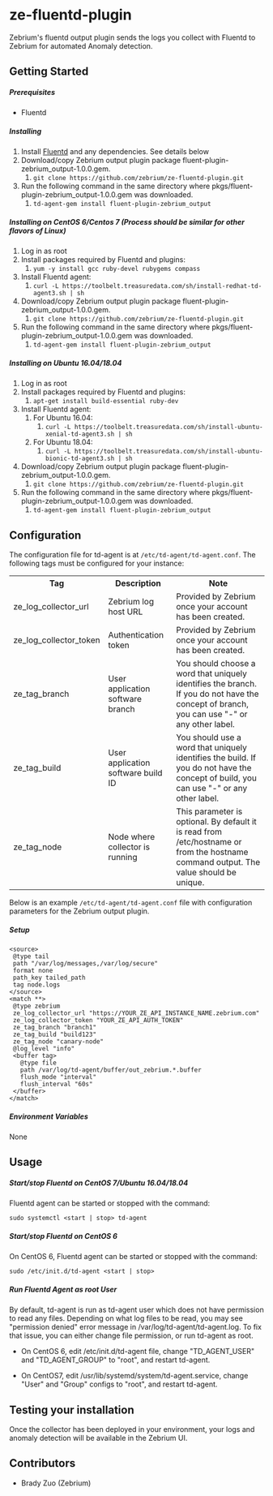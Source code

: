 # ze-fluentd-plugin
Zebrium's fluentd output plugin sends the logs you collect with Fluentd to Zebrium for automated Anomaly detection.
<!--
## Features
-->
## Getting Started
##### Prerequisites
* Fluentd
##### Installing
1. Install [Fluentd](https://www.fluentd.org/download) and any dependencies. See details below
2. Download/copy Zebrium output plugin package fluent-plugin-zebrium_output-1.0.0.gem.
   1. `git clone https://github.com/zebrium/ze-fluentd-plugin.git`
3. Run the following command in the same directory where pkgs/fluent-plugin-zebrium_output-1.0.0.gem was downloaded.
   1. `td-agent-gem install fluent-plugin-zebrium_output`

##### Installing on CentOS 6/Centos 7 (Process should be similar for other flavors of Linux)
1. Log in as root
2. Install packages required by Fluentd and plugins:
   1. `yum -y install gcc ruby-devel rubygems compass`
3. Install Fluentd agent:
   1. `curl -L https://toolbelt.treasuredata.com/sh/install-redhat-td-agent3.sh | sh`
4. Download/copy Zebrium output plugin package fluent-plugin-zebrium_output-1.0.0.gem.
   1. `git clone https://github.com/zebrium/ze-fluentd-plugin.git`
5. Run the following command in the same directory where pkgs/fluent-plugin-zebrium_output-1.0.0.gem was downloaded.
   1. `td-agent-gem install fluent-plugin-zebrium_output`

##### Installing on Ubuntu 16.04/18.04
1. Log in as root
2. Install packages required by Fluentd and plugins:
   1. `apt-get install build-essential ruby-dev`
3. Install Fluentd agent:
   1. For Ubuntu 16.04:
      1. `curl -L https://toolbelt.treasuredata.com/sh/install-ubuntu-xenial-td-agent3.sh | sh`
   2. For Ubuntu 18.04:
      1. `curl -L https://toolbelt.treasuredata.com/sh/install-ubuntu-bionic-td-agent3.sh | sh`
4. Download/copy Zebrium output plugin package fluent-plugin-zebrium_output-1.0.0.gem.
   1. `git clone https://github.com/zebrium/ze-fluentd-plugin.git`
5. Run the following command in the same directory where pkgs/fluent-plugin-zebrium_output-1.0.0.gem was downloaded.
   1. `td-agent-gem install fluent-plugin-zebrium_output`

## Configuration
The configuration file for td-agent is at `/etc/td-agent/td-agent.conf`.
The following tags must be configured for your instance:
<table>
  <tr>
    <th>Tag</th>
    <th>Description</th>
    <th>Note</th>
  </tr>
  <tr>
    <td>ze_log_collector_url</td>
    <td>Zebrium log host URL</td>
    <td>Provided by Zebrium once your account has been created.</td>
  </tr>
  <tr>
    <td>ze_log_collector_token</td>
    <td>Authentication token</td>
    <td>Provided by Zebrium once your account has been created.</td>
  </tr>
  <tr>
    <td>ze_tag_branch</td>
    <td>User application software branch</td>
    <td>You should choose a word that uniquely identifies the branch. If you do not have the concept of branch, you can use &quot;-&quot; or any other label.</td>
  </tr>
  <tr>
    <td>ze_tag_build</td>
    <td>User application software build ID</td>
    <td>You should use a word that uniquely identifies the build. If you do not have the concept of build, you can use &quot;-&quot; or any other label.</td>
  </tr>
  <tr>
    <td>ze_tag_node</td>
    <td>Node where collector is running</td>
    <td>This parameter is optional. By default it is read from /etc/hostname or from the hostname command output. The value should be unique.</td>
  </tr>
</table>

Below is an example `/etc/td-agent/td-agent.conf` file with configuration parameters for the Zebrium output plugin. 
##### Setup
```
<source>
 @type tail
 path "/var/log/messages,/var/log/secure"
 format none
 path_key tailed_path
 tag node.logs
</source>
<match **>
 @type zebrium
 ze_log_collector_url "https://YOUR_ZE_API_INSTANCE_NAME.zebrium.com"
 ze_log_collector_token "YOUR_ZE_API_AUTH_TOKEN"
 ze_tag_branch "branch1"
 ze_tag_build "build123"
 ze_tag_node "canary-node"
 @log_level "info"
 <buffer tag>
   @type file
   path /var/log/td-agent/buffer/out_zebrium.*.buffer
   flush_mode "interval"
   flush_interval "60s"
 </buffer>
</match>
```
##### Environment Variables
None
## Usage
##### Start/stop Fluentd on CentOS 7/Ubuntu 16.04/18.04
Fluentd agent can be started or stopped with the command:
```
sudo systemctl <start | stop> td-agent
```
##### Start/stop Fluentd on CentOS 6
On CentOS 6, Fluentd agent can be started or stopped with the command:
```
sudo /etc/init.d/td-agent <start | stop>
```
##### Run Fluentd Agent as root User
By default, td-agent is run as td-agent user which does not have permission to read any files. Depending on what log files to be read, you may see "permission denied" error message in /var/log/td-agent/td-agent.log. To fix that issue, you can either change file permission, or run td-agent as root.

* On CentOS 6, edit /etc/init.d/td-agent file, change "TD_AGENT_USER" and "TD_AGENT_GROUP" to "root", and restart td-agent.

* On CentOS7, edit /usr/lib/systemd/system/td-agent.service, change "User" and "Group" configs to "root", and restart td-agent.
## Testing your installation
Once the collector has been deployed in your environment, your logs and anomaly detection will be available in the Zebrium UI.
## Contributors
* Brady Zuo (Zebrium)

